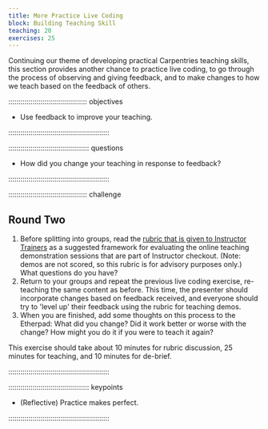 ```yaml
---
title: More Practice Live Coding
block: Building Teaching Skill
teaching: 20
exercises: 25
---
```


Continuing our theme of developing practical Carpentries teaching skills,
this section provides another chance to practice live coding, to go through the
process of observing and giving feedback, and to make changes to how we teach based on the feedback of others.

::::::::::::::::::::::::::::::::::::::: objectives

- Use feedback to improve your teaching.

::::::::::::::::::::::::::::::::::::::::::::::::::

:::::::::::::::::::::::::::::::::::::::: questions

- How did you change your teaching in response to feedback?

::::::::::::::::::::::::::::::::::::::::::::::::::

:::::::::::::::::::::::::::::::::::::::  challenge

## Round Two

1. Before splitting into groups, read the [rubric that is given to Instructor Trainers](demos_rubric.md)
  as a suggested framework for evaluating the online teaching demonstration sessions that are part of Instructor checkout.
  (Note: demos are not scored, so this rubric is for
  advisory purposes only.)
  What questions do you have?
2. Return to your groups and repeat the previous live coding exercise, re-teaching the same content as before.
  This time, the presenter should incorporate changes
  based on feedback received, and everyone should try to 'level up' their feedback using the rubric for teaching demos.
3. When you are finished, add some thoughts on this process to the Etherpad:
  What did you change? Did it work better or worse with the change? How might you do it if you were to teach it again?

This exercise should take about 10 minutes for rubric discussion, 25 minutes for teaching, and 10 minutes for de-brief.

::::::::::::::::::::::::::::::::::::::::::::::::::

:::::::::::::::::::::::::::::::::::::::: keypoints

- (Reflective) Practice makes perfect.

::::::::::::::::::::::::::::::::::::::::::::::::::


